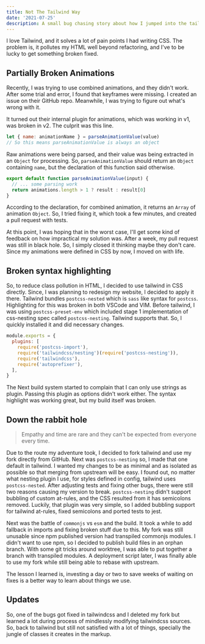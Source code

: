 ```yaml
---
title: Not The Tailwind Way
date: '2021-07-25'
description: A small bug chasing story about how I jumped into the tailwindcss source code and returned.
---
```


I love Tailwind, and it solves a lot of pain points I had writing CSS. The problem is, it pollutes my HTML well beyond refactoring, and I've to be lucky to get something broken fixed.

## Partially Broken Animations

Recently, I was trying to use combined animations, and they didn't work. After some trial and error, I found that keyframes were missing. I created an issue on their GitHub repo. Meanwhile, I was trying to figure out what's wrong with it.

It turned out their internal plugin for animations, which was working in v1, was broken in v2. The culprit was this line.

```js
let { name: animationName } = parseAnimationValue(value)
// So this means parseAnimationValue is always an object
```

Raw animations were being parsed, and their value was being extracted in an `Object` for processing. So, `parseAnimationValue` should return an `Object` containing `name`, but the declaration of this function said otherwise.

```js
export default function parseAnimationValue(input) {
  // ... some parsing work
  return animations.length > 1 ? result : result[0]
}
```

According to the declaration, for combined animation, it returns an `Array` of animation `Object`. So, I tried fixing it, which took a few minutes, and created a pull request with tests.

At this point, I was hoping that in the worst case, I'll get some kind of feedback on how impractical my solution was. After a week, my pull request was still in black hole. So, I simply closed it thinking maybe they don't care. Since my animations were defined in CSS by now, I moved on with life.

## Broken syntax highlighting

So, to reduce class pollution in HTML, I decided to use tailwind in CSS directly. Since, I was planning to redesign my website, I decided to apply it there. Tailwind bundles `postcss-nested` which is `sass` like syntax for `postcss`. Highlighting for this was broken in both VSCode and VIM. Before tailwind, I was using `postcss-preset-env` which included stage 1 implementation of css-nesting spec called `postcss-nesting`. Tailwind supports that. So, I quickly installed it and did necessary changes.

```js
module.exports = {
  plugins: [
    require('postcss-import'),
    require('tailwindcss/nesting')(require('postcss-nesting')),
    require('tailwindcss'),
    require('autoprefixer'),
  ],
}
```

The Next build system started to complain that I can only use strings as plugin. Passing this plugin as options didn't work either. The syntax highlight was working great, but my build itself was broken.

## Down the rabbit hole

> Empathy and time are rare and they can't be expected from everyone every time.

Due to the route my adventure took, I decided to fork tailwind and use my fork directly from GitHub. Next was `postcss-nesting` so, I made that one default in tailwind. I wanted my changes to be as minimal and as isolated as possible so that merging from upstream will be easy. I found out, no matter what nesting plugin I use, for styles defined in config, tailwind uses `postcss-nested`. After adjusting tests and fixing other bugs, there were still two reasons causing my version to break. `postcss-nesting` didn't support bubbling of custom at-rules, and the CSS resulted from it has semicolons removed. Luckily, that plugin was very simple, so I added bubbling support for tailwind at-rules, fixed semicolons and ported tests to jest.

Next was the battle of `commonjs` vs `esm` and the build. It took a while to add fallback in imports and fixing broken stuff due to this. My fork was still unusable since npm published version had transpiled commonjs modules. I didn't want to use npm, so I decided to publish build files in an orphan branch. With some git tricks around worktree, I was able to put together a branch with transpiled modules. A deployment script later, I was finally able to use my fork while still being able to rebase with upstream.

The lesson I learned is, investing a day or two to save weeks of waiting on fixes is a better way to learn about things we use.

## Updates

So, one of the bugs got fixed in tailwindcss and I deleted my fork but learned a lot during process of mindlessly modifying tailwindcss sources. So, back to tailwind but still not satisfied with a lot of things, specially the jungle of classes it creates in the markup.
